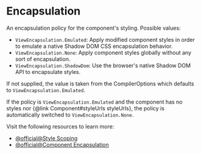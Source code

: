 # Encapsulation

An encapsulation policy for the component's styling. Possible values:

- `ViewEncapsulation.Emulated`: Apply modified component styles in order to emulate a native Shadow DOM CSS
  encapsulation behavior.
- `ViewEncapsulation.None`: Apply component styles globally without any sort of encapsulation.
- `ViewEncapsulation.ShadowDom`: Use the browser's native Shadow DOM API to encapsulate styles.

If not supplied, the value is taken from the CompilerOptions which defaults to `ViewEncapsulation.Emulated`.

If the policy is `ViewEncapsulation.Emulated` and the component has no styles nor {@link Component#styleUrls styleUrls},
the policy is automatically switched to `ViewEncapsulation.None`.

Visit the following resources to learn more:

- [@official@Style Scoping](https://angular.dev/guide/components/styling#style-scoping)
- [@official@Component Encapsulation](https://angular.dev/api/core/Component#encapsulation)
